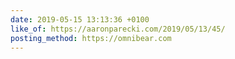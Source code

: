 ```yaml
---
date: 2019-05-15 13:13:36 +0100
like_of: https://aaronparecki.com/2019/05/13/45/
posting_method: https://omnibear.com
---
```

